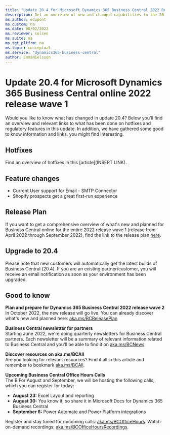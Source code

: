 ```yaml
---
title: "Update 20.4 for Microsoft Dynamics 365 Business Central 2022 Release Wave 1"
description: Get an overview of new and changed capabilities in the 20.4 update of Business Central online, which is part of 2022 release wave 1.
ms.author: edupont
ms.custom: na
ms.date: 08/02/2022
ms.reviewer: solsen
ms.suite: na
ms.tgt_pltfrm: na
ms.topic: conceptual
ms.service: "dynamics365-business-central"
author: EmmaNielsson
---
```


# Update 20.4 for Microsoft Dynamics 365 Business Central online 2022 release wave 1

Would you like to know what has changed in update 20.4? Below you'll find an overview and relevant links to what has been done on hotfixes and regulatory features in this update. In addition, we have gathered some good to know information and links, you might find interesting.

## Hotfixes

Find an overview of hotfixes in this [article](INSERT LINK).

## Feature changes  
- Current User support for Email - SMTP Connector 
- Shopify prospects get a great first-run experience 

## Release Plan  

If you want to get a comprehensive overview of what's new and planned for Business Central online for the entire 2022 release wave 1 (release from April 2022 through  September 2022), find the link to the release plan [here](/dynamics365-release-plan/2021wave2/smb/dynamics365-business-central/planned-features).

## Upgrade to 20.4

Please note that new customers will automatically get the latest builds of Business Central (20.4). If you are an existing partner/customer, you will receive an email notification as soon as your environment has been upgraded.

## Good to know

**Plan and prepare for Dynamics 365 Business Central 2022 release wave 2**  
In October 2022, the new release will go live. You can already discover what's new and planned here: [aka.ms/BCReleasePlan](https://aka.ms/BCReleasePlan)


**Business Central newsletter for partners**  
Starting June 2022, we're doing quarterly newsletters for Business Central partners. Each newsletter will be a summary of relevant information related to Business Central and you'll be able to find it on [aka.ms/BCNews](https://aka.ms/BCNews).

**Discover resources on aka.ms/BCAll**  
Are you looking for relevant resources? Find it all in this article and remember to bookmark [aka.ms/BCAll](https://aka.ms/BCAll).

**Upcoming Business Central Office Hours Calls**  
The B For August and September, we will be hosting the following calls, which you can register for today:

- **August 23:** Excel Layout and reporting
- **August 30:** You know it, so share it in Microsoft Docs for Dynamics 365 Business Central 
- **September 6:** Power Automate and Power Platform integrations

Register and stay tuned for upcoming calls: [aka.ms/BCOfficeHours](https://aka.ms/BCOfficeHours). Watch on-demand recordings: [aka.ms/BCOfficeHoursRecordings](https://aka.ms/BCOfficeHoursRecordings).  
